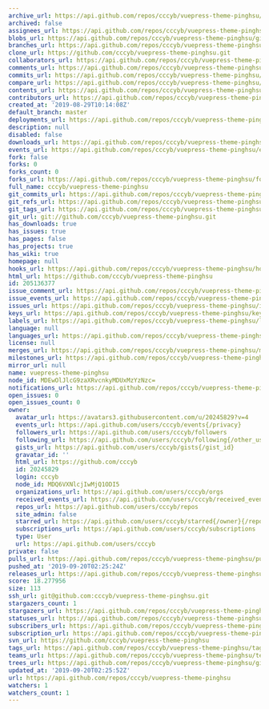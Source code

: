 ```yaml
---
archive_url: https://api.github.com/repos/cccyb/vuepress-theme-pinghsu/{archive_format}{/ref}
archived: false
assignees_url: https://api.github.com/repos/cccyb/vuepress-theme-pinghsu/assignees{/user}
blobs_url: https://api.github.com/repos/cccyb/vuepress-theme-pinghsu/git/blobs{/sha}
branches_url: https://api.github.com/repos/cccyb/vuepress-theme-pinghsu/branches{/branch}
clone_url: https://github.com/cccyb/vuepress-theme-pinghsu.git
collaborators_url: https://api.github.com/repos/cccyb/vuepress-theme-pinghsu/collaborators{/collaborator}
comments_url: https://api.github.com/repos/cccyb/vuepress-theme-pinghsu/comments{/number}
commits_url: https://api.github.com/repos/cccyb/vuepress-theme-pinghsu/commits{/sha}
compare_url: https://api.github.com/repos/cccyb/vuepress-theme-pinghsu/compare/{base}...{head}
contents_url: https://api.github.com/repos/cccyb/vuepress-theme-pinghsu/contents/{+path}
contributors_url: https://api.github.com/repos/cccyb/vuepress-theme-pinghsu/contributors
created_at: '2019-08-29T10:14:08Z'
default_branch: master
deployments_url: https://api.github.com/repos/cccyb/vuepress-theme-pinghsu/deployments
description: null
disabled: false
downloads_url: https://api.github.com/repos/cccyb/vuepress-theme-pinghsu/downloads
events_url: https://api.github.com/repos/cccyb/vuepress-theme-pinghsu/events
fork: false
forks: 0
forks_count: 0
forks_url: https://api.github.com/repos/cccyb/vuepress-theme-pinghsu/forks
full_name: cccyb/vuepress-theme-pinghsu
git_commits_url: https://api.github.com/repos/cccyb/vuepress-theme-pinghsu/git/commits{/sha}
git_refs_url: https://api.github.com/repos/cccyb/vuepress-theme-pinghsu/git/refs{/sha}
git_tags_url: https://api.github.com/repos/cccyb/vuepress-theme-pinghsu/git/tags{/sha}
git_url: git://github.com/cccyb/vuepress-theme-pinghsu.git
has_downloads: true
has_issues: true
has_pages: false
has_projects: true
has_wiki: true
homepage: null
hooks_url: https://api.github.com/repos/cccyb/vuepress-theme-pinghsu/hooks
html_url: https://github.com/cccyb/vuepress-theme-pinghsu
id: 205136377
issue_comment_url: https://api.github.com/repos/cccyb/vuepress-theme-pinghsu/issues/comments{/number}
issue_events_url: https://api.github.com/repos/cccyb/vuepress-theme-pinghsu/issues/events{/number}
issues_url: https://api.github.com/repos/cccyb/vuepress-theme-pinghsu/issues{/number}
keys_url: https://api.github.com/repos/cccyb/vuepress-theme-pinghsu/keys{/key_id}
labels_url: https://api.github.com/repos/cccyb/vuepress-theme-pinghsu/labels{/name}
language: null
languages_url: https://api.github.com/repos/cccyb/vuepress-theme-pinghsu/languages
license: null
merges_url: https://api.github.com/repos/cccyb/vuepress-theme-pinghsu/merges
milestones_url: https://api.github.com/repos/cccyb/vuepress-theme-pinghsu/milestones{/number}
mirror_url: null
name: vuepress-theme-pinghsu
node_id: MDEwOlJlcG9zaXRvcnkyMDUxMzYzNzc=
notifications_url: https://api.github.com/repos/cccyb/vuepress-theme-pinghsu/notifications{?since,all,participating}
open_issues: 0
open_issues_count: 0
owner:
  avatar_url: https://avatars3.githubusercontent.com/u/20245829?v=4
  events_url: https://api.github.com/users/cccyb/events{/privacy}
  followers_url: https://api.github.com/users/cccyb/followers
  following_url: https://api.github.com/users/cccyb/following{/other_user}
  gists_url: https://api.github.com/users/cccyb/gists{/gist_id}
  gravatar_id: ''
  html_url: https://github.com/cccyb
  id: 20245829
  login: cccyb
  node_id: MDQ6VXNlcjIwMjQ1ODI5
  organizations_url: https://api.github.com/users/cccyb/orgs
  received_events_url: https://api.github.com/users/cccyb/received_events
  repos_url: https://api.github.com/users/cccyb/repos
  site_admin: false
  starred_url: https://api.github.com/users/cccyb/starred{/owner}{/repo}
  subscriptions_url: https://api.github.com/users/cccyb/subscriptions
  type: User
  url: https://api.github.com/users/cccyb
private: false
pulls_url: https://api.github.com/repos/cccyb/vuepress-theme-pinghsu/pulls{/number}
pushed_at: '2019-09-20T02:25:24Z'
releases_url: https://api.github.com/repos/cccyb/vuepress-theme-pinghsu/releases{/id}
score: 18.277956
size: 113
ssh_url: git@github.com:cccyb/vuepress-theme-pinghsu.git
stargazers_count: 1
stargazers_url: https://api.github.com/repos/cccyb/vuepress-theme-pinghsu/stargazers
statuses_url: https://api.github.com/repos/cccyb/vuepress-theme-pinghsu/statuses/{sha}
subscribers_url: https://api.github.com/repos/cccyb/vuepress-theme-pinghsu/subscribers
subscription_url: https://api.github.com/repos/cccyb/vuepress-theme-pinghsu/subscription
svn_url: https://github.com/cccyb/vuepress-theme-pinghsu
tags_url: https://api.github.com/repos/cccyb/vuepress-theme-pinghsu/tags
teams_url: https://api.github.com/repos/cccyb/vuepress-theme-pinghsu/teams
trees_url: https://api.github.com/repos/cccyb/vuepress-theme-pinghsu/git/trees{/sha}
updated_at: '2019-09-20T02:25:52Z'
url: https://api.github.com/repos/cccyb/vuepress-theme-pinghsu
watchers: 1
watchers_count: 1
---
```


